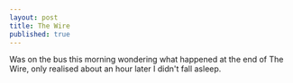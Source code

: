```yaml
---
layout: post
title: The Wire
published: true
---
```


Was on the bus this morning wondering what happened at the end of The Wire, only realised about an hour later I didn't fall asleep.